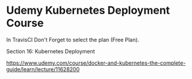Udemy Kubernetes Deployment Course
==============

In TravisCI Don't Forget to select the plan (Free Plan).

Section 16: Kubernetes Deployment

https://www.udemy.com/course/docker-and-kubernetes-the-complete-guide/learn/lecture/11628200